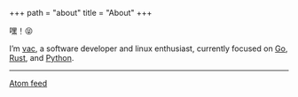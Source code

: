 +++
path = "about"
title = "About"
+++

嘿！😝

I’m [vac](https://github.com/networkhermit), a software developer and linux enthusiast, currently
focused on [Go](https://en.wikipedia.org/wiki/Go_(programming_language)), [Rust](https://en.wikipedia.org/wiki/Rust_(programming_language)),
and [Python](https://en.wikipedia.org/wiki/Python_(programming_language)).

---

[Atom feed](https://blog.vac.fun/atom.xml)
